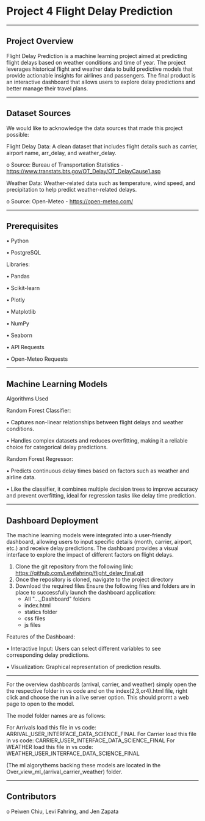 # Project 4 Flight Delay Prediction
________________________________________
## Project Overview

Flight Delay Prediction is a machine learning project aimed at predicting flight delays based on weather conditions and time of year. The project leverages historical flight and weather data to build predictive models that provide actionable insights for airlines and passengers. The final product is an interactive dashboard that allows users to explore delay predictions and better manage their travel plans. 
________________________________________
## Dataset Sources

We would like to acknowledge the data sources that made this project possible:

Flight Delay Data:
A clean dataset that includes flight details such as carrier, airport name, arr_delay, and weather_delay.

o	Source: Bureau of Transportation Statistics - https://www.transtats.bts.gov/OT_Delay/OT_DelayCause1.asp

Weather Data:
Weather-related data such as temperature, wind speed, and precipitation to help predict weather-related delays.

o	Source: Open-Meteo - https://open-meteo.com/
________________________________________
## Prerequisites

•	Python 

•	PostgreSQL

Libraries:

•	Pandas

•	Scikit-learn

•	Plotly

•	Matplotlib

•	NumPy

•	Seaborn

•	API Requests

•	Open-Meteo Requests
________________________________________
## Machine Learning Models

Algorithms Used

Random Forest Classifier:

•	Captures non-linear relationships between flight delays and weather conditions.

•	Handles complex datasets and reduces overfitting, making it a reliable choice for categorical delay predictions.

Random Forest Regressor:

•	Predicts continuous delay times based on factors such as weather and airline data.

•	Like the classifier, it combines multiple decision trees to improve accuracy and prevent overfitting, ideal for regression tasks like delay time prediction.
________________________________________
## Dashboard Deployment

The machine learning models were integrated into a user-friendly dashboard, allowing users to input specific details (month, carrier, airport, etc.) and receive delay predictions. The dashboard provides a visual interface to explore the impact of different factors on flight delays.

1.	Clone the git repository from the following link:  https://github.com/Levifahring/flight_delay_final.git
2.	Once the repository is cloned, navigate to the project directory
3.	Download the required files
    Ensure the following files and folders are in place to successfully launch the dashboard application:
    - All "..._Dashboard" folders
    - index.html
    - statics folder
  	- css files
    - js files
   
Features of the Dashboard:

•	Interactive Input: Users can select different variables to see corresponding delay predictions.

•	Visualization: Graphical representation of prediction results.
_______________________________________
For the overview dashboards (arrival, carrier, and weather) simply open the the respective folder in vs code and on the index(2,3,or4).html file, right click and choose the run in a live server option. This should promt a web page to open to the model. 

The model folder names are as follows:

For Arrivals load this file in vs code: ARRIVAL_USER_INTERFACE_DATA_SCIENCE_FINAL
For Carrier load this file in vs code: CARRIER_USER_INTERFACE_DATA_SCIENCE_FINAL
For WEATHER load this file in vs code: WEATHER_USER_INTERFACE_DATA_SCIENCE_FINAL

(The ml algorythems backing these models are located in the Over_view_ml_(arrival_carrier_weather) folder. 
________________________________________
## Contributors

o	Peiwen Chiu, Levi Fahring, and Jen Zapata
